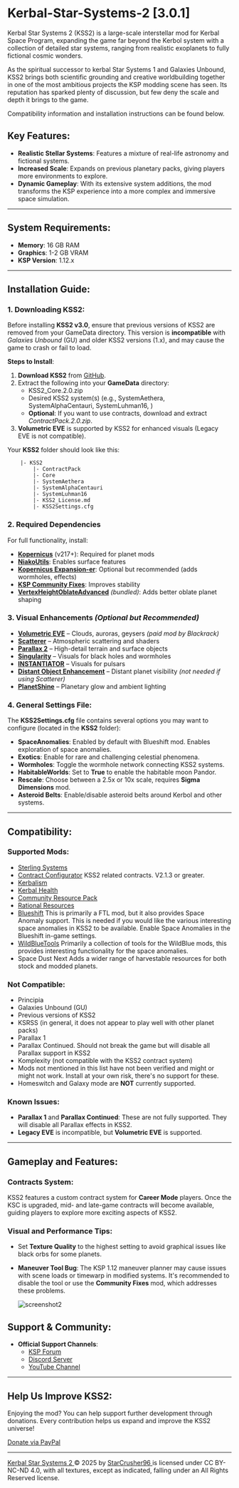 # Kerbal-Star-Systems-2 [3.0.1]

Kerbal Star Systems 2 (KSS2) is a large-scale interstellar mod for Kerbal Space Program, expanding the game far beyond the Kerbol system with a collection of detailed star systems, ranging from realistic exoplanets to fully fictional cosmic wonders.

As the spiritual successor to kerbal Star Systems 1 and Galaxies Unbound, KSS2 brings both scientific grounding and creative worldbuilding together in one of the most ambitious projects the KSP modding scene has seen. Its reputation has sparked plenty of discussion, but few deny the scale and depth it brings to the game.

Compatibility information and installation instructions can be found below.

## Key Features:
- **Realistic Stellar Systems**: Features a mixture of real-life astronomy and fictional systems.
- **Increased Scale**: Expands on previous planetary packs, giving players more environments to explore.
- **Dynamic Gameplay**: With its extensive system additions, the mod transforms the KSP experience into a more complex and immersive space simulation.

---

## System Requirements:
- **Memory**: 16 GB RAM
- **Graphics**: 1-2 GB VRAM
- **KSP Version**: 1.12.x

---
     
## Installation Guide:
### 1. Downloading KSS2:
Before installing **KSS2 v3.0**, ensure that previous versions of KSS2 are removed from your GameData directory. This version is **incompatible** with *Galaxies Unbound* (GU) and older KSS2 versions (1.x), and may cause the game to crash or fail to load.

**Steps to Install**:
1. **Download KSS2** from [GitHub](https://github.com/StarCrusher96/Kerbal-Star-Systems-2/releases).
2. Extract the following into your **GameData** directory:
   - KSS2_Core.2.0.zip
   - Desired KSS2 system(s) (e.g., SystemAethera, SystemAlphaCentauri, SystemLuhman16, )
   - **Optional**: If you want to use contracts, download and extract *ContractPack.2.0.zip*.
3. **Volumetric EVE** is supported by KSS2 for enhanced visuals (Legacy EVE is not compatible).

Your **KSS2** folder should look like this:
	
		|- KSS2
			|- ContractPack
			|- Core
			|- SystemAethera
			|- SystemAlphaCentauri
			|- SystemLuhman16
			|- KSS2_License.md
			|- KSS2Settings.cfg


### 2. Required Dependencies

For full functionality, install:

* **[Kopernicus](https://github.com/kopernicus/kopernicus/releases)** (v217+): Required for planet mods
* **[NiakoUtils](https://github.com/pkmniako/Kopernicus_VertexMitchellNetravaliHeightMap/releases)**: Enables surface features
* **[Kopernicus Expansion-er](https://github.com/VabienArt/KopernicusExpansion-Continueder/releases)**: Optional but recommended (adds wormholes, effects)
* **[KSP Community Fixes](https://github.com/KSPModdingLibs/KSPCommunityFixes/releases)**: Improves stability
* **[VertexHeightOblateAdvanced](https://github.com/jamespglaze/VertexHeightOblateAdvanced/releases/tag/1.1.4)** *(bundled)*: Adds better oblate planet shaping

 
### 3. Visual Enhancements *(Optional but Recommended)*

* **[Volumetric EVE](https://www.patreon.com/c/blackrack/posts)** – Clouds, auroras, geysers *(paid mod by Blackrack)*
* **[Scatterer](https://github.com/LGhassen/Scatterer/releases)** – Atmospheric scattering and shaders
* **[Parallax 2](https://forum.kerbalspaceprogram.com/topic/209714-112x-parallax-pbr-terrain-and-surface-objects-202/)** – High-detail terrain and surface objects
* **[Singularity](https://github.com/LGhassen/Singularity)** – Visuals for black holes and wormholes
* **[INSTANTIATOR](https://github.com/TheWhiteGuardian/Unofficial_INSTANTIATOR)** – Visuals for pulsars
* **[Distant Object Enhancement](https://github.com/net-lisias-ksp/DistantObject)** – Distant planet visibility *(not needed if using Scatterer)*
* **[PlanetShine](https://forum.kerbalspaceprogram.com/index.php?/topic/173138-112x-planetshine-0266-feb-22-2022/)** – Planetary glow and ambient lighting



### 4. General Settings File:

The **KSS2Settings.cfg** file contains several options you may want to configure (located in the **KSS2** folder):
- **SpaceAnomalies**: Enabled by default with Blueshift mod. Enables exploration of space anomalies.
- **Exotics**: Enable for rare and challenging celestial phenomena.
- **Wormholes**: Toggle the wormhole network connecting KSS2 systems.
- **HabitableWorlds**: Set to **True** to enable the habitable moon Pandor.
- **Rescale**: Choose between a 2.5x or 10x scale, requires **Sigma Dimensions** mod.
- **Asteroid Belts**: Enable/disable asteroid belts around Kerbol and other systems.

---

## Compatibility:

### Supported Mods:
- [Sterling Systems](https://forum.kerbalspaceprogram.com/topic/219609-1125-sterling-systems-v0371-mar-02-2024/)
- [Contract Configurator](https://github.com/KSP-RO/ContractConfigurator) KSS2 related contracts. V2.1.3 or greater.
- [Kerbalism](https://forum.kerbalspaceprogram.com/index.php?/topic/190382-15-110-kerbalism-311/)
- [Kerbal Health](https://forum.kerbalspaceprogram.com/index.php?/topic/155313-18-kerbal-health-163-2022-12-25/)
- [Community Resource Pack](https://github.com/UmbraSpaceIndustries/CommunityResourcePack/releases)
- [Rational Resources](https://forum.kerbalspaceprogram.com/index.php?/topic/184875-rational-resources-142-dec-25-2022/)
- [Blueshift](https://github.com/Angel-125/Blueshift/releases) This is primarily a FTL mod, but it also provides Space Anomaly support. This is needed if you would like the various interesting space anomalies in KSS2 to be available. Enable Space Anomalies in the Blueshift in-game settings.
- [WildBlueTools](https://github.com/Angel-125/WildBlueTools/releases) Primarily a collection of tools for the WildBlue mods, this provides interesting functionality for the space anomalies.
- Space Dust Next Adds a wider range of harvestable resources for both stock and modded planets.

### Not Compatible:
   - Principia
   - Galaxies Unbound (GU)
   - Previous versions of KSS2
   - KSRSS (in general, it does not appear to play well with other planet packs)
   - Parallax 1
   - Parallax Continued. Should not break the game but will disable all Parallax support in KSS2
   - Komplexity (not compatible with the KSS2 contract system)
   - Mods not mentioned in this list have not been verified and might or might not work. Install at your own risk, there's no support for these.
   - Homeswitch and Galaxy mode are **NOT** currently supported.

### Known Issues:
- **Parallax 1** and **Parallax Continued**: These are not fully supported. They will disable all Parallax effects in KSS2.
- **Legacy EVE** is incompatible, but **Volumetric EVE** is supported.

---

## Gameplay and Features:
### Contracts System:
KSS2 features a custom contract system for **Career Mode** players. Once the KSC is upgraded, mid- and late-game contracts will become available, guiding players to explore more exciting aspects of KSS2.


### Visual and Performance Tips:
- Set **Texture Quality** to the highest setting to avoid graphical issues like black orbs for some planets.
- **Maneuver Tool Bug**: The KSP 1.12 maneuver planner may cause issues with scene loads or timewarp in modified systems. It's recommended to disable the tool or use the **Community Fixes** mod, which addresses these problems.
  
  ![screenshot2](https://raw.githubusercontent.com/KSPModdingLibs/KSPCommunityFixes/master/Screenshots/settings.gif)

## Support & Community:
- **Official Support Channels**:
  - [KSP Forum](https://forum.kerbalspaceprogram.com/topic/220876-111x-112x-kerbal-star-systems-2%E2%84%A2-dev)
  - [Discord Server](https://discord.gg/acUttYPXd5)
  - [YouTube Channel](https://www.youtube.com/channel/UCrEUo4-6hNuVxUPEKNv8EcA)

---

## Help Us Improve KSS2:
Enjoying the mod? You can help support further development through donations. Every contribution helps us expand and improve the KSS2 universe!

[Donate via PayPal](https://www.paypal.com/donate/?hosted_button_id=7VBTXAZWDDQ4S)

---

[Kerbal Star Systems 2 ](https://forum.kerbalspaceprogram.com/topic/220876-111x-112x-kerbal-star-systems-2%E2%84%A2-dev)© 2025 by [StarCrusher96 ](https://forum.kerbalspaceprogram.com/profile/148335-starcrusher96/)is licensed under CC BY-NC-ND 4.0, with all textures, except as indicated, falling under an All Rights Reserved license.


